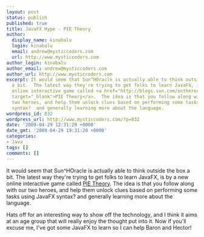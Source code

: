 ```yaml
---
layout: post
status: publish
published: true
title: JavaFX Hype - PIE Theory
author:
  display_name: kinabalu
  login: kinabalu
  email: andrew@mysticcoders.com
  url: http://www.mysticcoders.com
author_login: kinabalu
author_email: andrew@mysticcoders.com
author_url: http://www.mysticcoders.com
excerpt: It would seem that Sun^HOracle is actually able to think outside the box
  a bit.  The latest way they're trying to get folks to learn JavaFX, is by a new
  online interactive game called <a href="http://blogs.sun.com/ontherecord/entry/pie_theory"
  target="_blank">PIE Theory</a>.  The idea is that you follow along with our
  two heroes, and help them unlock clues based on performing some tasks using JavaFX
  syntax?  and generally learning more about the language.
wordpress_id: 832
wordpress_url: http://www.mysticcoders.com/?p=832
date: '2009-04-29 12:31:20 +0000'
date_gmt: '2009-04-29 19:31:20 +0000'
categories:
- Java
tags: []
comments: []
---
```

It would seem that Sun^HOracle is actually able to think outside the box a bit.  The latest way they're trying to get folks to learn JavaFX, is by a new online interactive game called <a href="http://blogs.sun.com/ontherecord/entry/pie_theory" target="_blank">PIE Theory</a>.  The idea is that you follow along with our two heroes, and help them unlock clues based on performing some tasks using JavaFX syntax?  and generally learning more about the language.<a id="more"></a><a id="more-832"></a>

Hats off for an interesting way to show off the technology, and I think it aims at an age group that will really enjoy the thought put into it.  Now if you'll excuse me, I've got some JavaFX to learn so I can help Baron and Hector!

